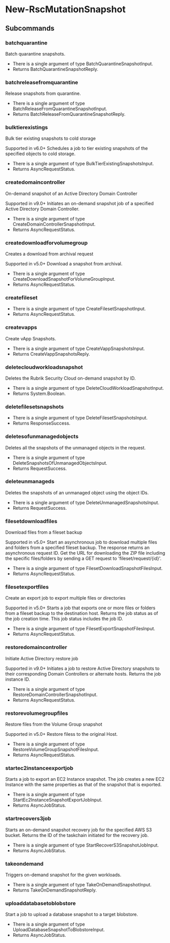 # New-RscMutationSnapshot
## Subcommands
### batchquarantine
Batch quarantine snapshots.

- There is a single argument of type BatchQuarantineSnapshotInput.
- Returns BatchQuarantineSnapshotReply.
### batchreleasefromquarantine
Release snapshots from quarantine.

- There is a single argument of type BatchReleaseFromQuarantineSnapshotInput.
- Returns BatchReleaseFromQuarantineSnapshotReply.
### bulktierexistings
Bulk tier existing snapshots to cold storage

Supported in v6.0+
Schedules a job to tier existing snapshots of the specified objects to cold storage.

- There is a single argument of type BulkTierExistingSnapshotsInput.
- Returns AsyncRequestStatus.
### createdomaincontroller
On-demand snapshot of an Active Directory Domain Controller

Supported in v9.0+
Initiates an on-demand snapshot job of a specified Active Directory Domain Controller.

- There is a single argument of type CreateDomainControllerSnapshotInput.
- Returns AsyncRequestStatus.
### createdownloadforvolumegroup
Creates a download from archival request

Supported in v5.0+
Download a snapshot from archival.

- There is a single argument of type CreateDownloadSnapshotForVolumeGroupInput.
- Returns AsyncRequestStatus.
### createfileset
- There is a single argument of type CreateFilesetSnapshotInput.
- Returns AsyncRequestStatus.
### createvapps
Create vApp Snapshots.

- There is a single argument of type CreateVappSnapshotsInput.
- Returns CreateVappSnapshotsReply.
### deletecloudworkloadsnapshot
Deletes the Rubrik Security Cloud on-demand snapshot by ID.

- There is a single argument of type DeleteCloudWorkloadSnapshotInput.
- Returns System.Boolean.
### deletefilesetsnapshots
- There is a single argument of type DeleteFilesetSnapshotsInput.
- Returns ResponseSuccess.
### deletesofunmanagedobjects
Deletes all the snapshots of the unmanaged objects in the request.

- There is a single argument of type DeleteSnapshotsOfUnmanagedObjectsInput.
- Returns RequestSuccess.
### deleteunmanageds
Deletes the snapshots of an unmanaged object using the object IDs.

- There is a single argument of type DeleteUnmanagedSnapshotsInput.
- Returns RequestSuccess.
### filesetdownloadfiles
Download files from a fileset backup

Supported in v5.0+
Start an asynchronous job to download multiple files and folders from a specified fileset backup. The response returns an asynchronous request ID. Get the URL for downloading the ZIP file including the specific files/folders by sending a GET request to 'fileset/request/{id}'.

- There is a single argument of type FilesetDownloadSnapshotFilesInput.
- Returns AsyncRequestStatus.
### filesetexportfiles
Create an export job to export multiple files or directories

Supported in v5.0+
Starts a job that exports one or more files or folders from a fileset backup to the destination host. Returns the job status as of the job creation time. This job status includes the job ID.

- There is a single argument of type FilesetExportSnapshotFilesInput.
- Returns AsyncRequestStatus.
### restoredomaincontroller
Initiate Active Directory restore job

Supported in v9.0+
Initiates a job to restore Active Directory snapshots to their corresponding Domain Controllers or alternate hosts. Returns the job instance ID.

- There is a single argument of type RestoreDomainControllerSnapshotInput.
- Returns AsyncRequestStatus.
### restorevolumegroupfiles
Restore files from the Volume Group snapshot

Supported in v5.0+
Restore filess to the original Host.

- There is a single argument of type RestoreVolumeGroupSnapshotFilesInput.
- Returns AsyncRequestStatus.
### startec2instanceexportjob
Starts a job to export an EC2 Instance snapshot. The job creates a new EC2 Instance with the same properties as that of the snapshot that is exported.

- There is a single argument of type StartEc2InstanceSnapshotExportJobInput.
- Returns AsyncJobStatus.
### startrecovers3job
Starts an on-demand snapshot recovery job for the specified AWS S3 bucket. Returns the ID of the taskchain initiated for the recovery job.

- There is a single argument of type StartRecoverS3SnapshotJobInput.
- Returns AsyncJobStatus.
### takeondemand
Triggers on-demand snapshot for the given workloads.

- There is a single argument of type TakeOnDemandSnapshotInput.
- Returns TakeOnDemandSnapshotReply.
### uploaddatabasetoblobstore
Start a job to upload a database snapshot to a target blobstore.

- There is a single argument of type UploadDatabaseSnapshotToBlobstoreInput.
- Returns AsyncJobStatus.
